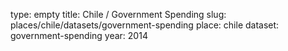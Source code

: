 type: empty
title: Chile / Government Spending
slug: places/chile/datasets/government-spending
place: chile
dataset: government-spending
year: 2014
